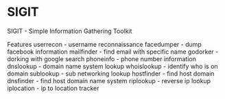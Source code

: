 # SIGIT

SIGIT - Simple Information Gathering Toolkit 

Features
   userrecon - username reconnaissance
   facedumper - dump facebook information
   mailfinder - find email with specific name
   godorker - dorking with google search
   phoneinfo - phone number information
   dnslookup - domain name system lookup
   whoislookup - identify who is on domain
   sublookup - sub networking lookup
   hostfinder - find host domain
   dnsfinder - find host domain name system
   riplookup - reverse ip lookup
   iplocation - ip to location tracker

